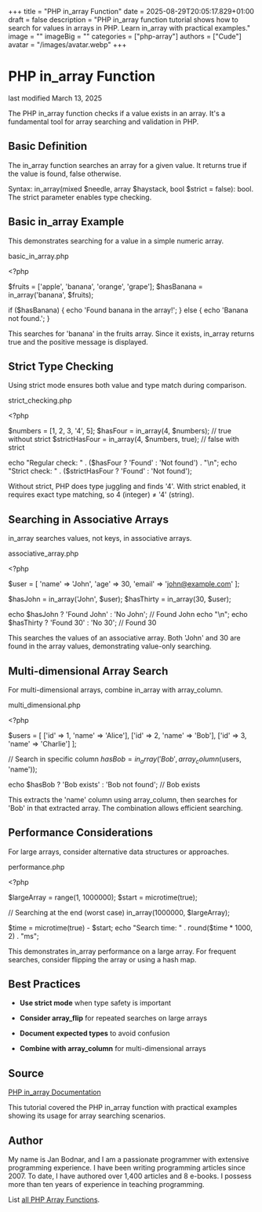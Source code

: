 +++
title = "PHP in_array Function"
date = 2025-08-29T20:05:17.829+01:00
draft = false
description = "PHP in_array function tutorial shows how to search for values in arrays in PHP. Learn in_array with practical examples."
image = ""
imageBig = ""
categories = ["php-array"]
authors = ["Cude"]
avatar = "/images/avatar.webp"
+++

# PHP in_array Function

last modified March 13, 2025

The PHP in_array function checks if a value exists in an array.
It's a fundamental tool for array searching and validation in PHP.

## Basic Definition

The in_array function searches an array for a given value. It
returns true if the value is found, false otherwise.

Syntax: in_array(mixed $needle, array $haystack, bool $strict = false): bool.
The strict parameter enables type checking.

## Basic in_array Example

This demonstrates searching for a value in a simple numeric array.

basic_in_array.php
  

&lt;?php

$fruits = ['apple', 'banana', 'orange', 'grape'];
$hasBanana = in_array('banana', $fruits);

if ($hasBanana) {
    echo 'Found banana in the array!';
} else {
    echo 'Banana not found.';
}

This searches for 'banana' in the fruits array. Since it exists,
in_array returns true and the positive message is displayed.

## Strict Type Checking

Using strict mode ensures both value and type match during comparison.

strict_checking.php
  

&lt;?php

$numbers = [1, 2, 3, '4', 5];
$hasFour = in_array(4, $numbers); // true without strict
$strictHasFour = in_array(4, $numbers, true); // false with strict

echo "Regular check: " . ($hasFour ? 'Found' : 'Not found') . "\n";
echo "Strict check: " . ($strictHasFour ? 'Found' : 'Not found');

Without strict, PHP does type juggling and finds '4'. With strict enabled,
it requires exact type matching, so 4 (integer) ≠ '4' (string).

## Searching in Associative Arrays

in_array searches values, not keys, in associative arrays.

associative_array.php
  

&lt;?php

$user = [
    'name' =&gt; 'John',
    'age' =&gt; 30,
    'email' =&gt; 'john@example.com'
];

$hasJohn = in_array('John', $user);
$hasThirty = in_array(30, $user);

echo $hasJohn ? 'Found John' : 'No John'; // Found John
echo "\n";
echo $hasThirty ? 'Found 30' : 'No 30'; // Found 30

This searches the values of an associative array. Both 'John' and 30 are
found in the array values, demonstrating value-only searching.

## Multi-dimensional Array Search

For multi-dimensional arrays, combine in_array with array_column.

multi_dimensional.php
  

&lt;?php

$users = [
    ['id' =&gt; 1, 'name' =&gt; 'Alice'],
    ['id' =&gt; 2, 'name' =&gt; 'Bob'],
    ['id' =&gt; 3, 'name' =&gt; 'Charlie']
];

// Search in specific column
$hasBob = in_array('Bob', array_column($users, 'name'));

echo $hasBob ? 'Bob exists' : 'Bob not found'; // Bob exists

This extracts the 'name' column using array_column, then searches
for 'Bob' in that extracted array. The combination allows efficient searching.

## Performance Considerations

For large arrays, consider alternative data structures or approaches.

performance.php
  

&lt;?php

$largeArray = range(1, 1000000);
$start = microtime(true);

// Searching at the end (worst case)
in_array(1000000, $largeArray);

$time = microtime(true) - $start;
echo "Search time: " . round($time * 1000, 2) . "ms";

This demonstrates in_array performance on a large array. For
frequent searches, consider flipping the array or using a hash map.

## Best Practices

- **Use strict mode** when type safety is important

- **Consider array_flip** for repeated searches on large arrays

- **Document expected types** to avoid confusion

- **Combine with array_column** for multi-dimensional arrays

## Source

[PHP in_array Documentation](https://www.php.net/manual/en/function.in-array.php)

This tutorial covered the PHP in_array function with practical
examples showing its usage for array searching scenarios.

## Author

My name is Jan Bodnar, and I am a passionate programmer with extensive
programming experience. I have been writing programming articles since 2007.
To date, I have authored over 1,400 articles and 8 e-books. I possess more
than ten years of experience in teaching programming.

List [all PHP Array Functions](/php/#php-array).